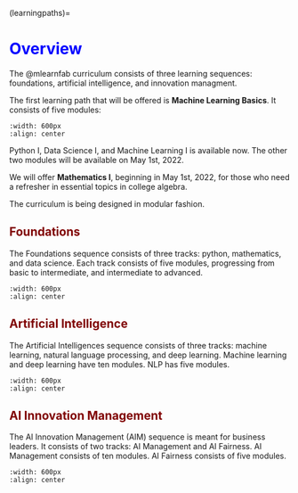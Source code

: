 (learningpaths)=
# <font color="blue">Overview</font>

The @mlearnfab curriculum consists of three learning sequences: foundations, artificial intelligence, and innovation managment. 


The first learning path that will be offered is **Machine Learning Basics**. It consists of five modules:

```{image} /images/curriculum/mlbasics.png
:width: 600px
:align: center
```

Python I, Data Science I, and Machine Learning I is available now. The other two modules will be available on May 1st, 2022.

We will offer **Mathematics I**, beginning in May 1st, 2022, for those who need a refresher in essential topics in college algebra.

The curriculum is being designed in modular fashion. 


## <font color="maroon">Foundations</font>
The Foundations sequence consists of three tracks: python, mathematics, and data science. Each track consists of five modules, progressing from basic to intermediate, and intermediate to advanced.


```{image} /images/curriculum/foundations.png
:width: 600px
:align: center
```

## <font color="maroon">Artificial Intelligence</font>

The Artificial Intelligences sequence consists of three tracks: machine learning, natural language processing, and deep learning. Machine learning and deep learning have ten modules. NLP has five modules.


```{image} /images/curriculum/ai.png
:width: 600px
:align: center
```

## <font color="maroon">AI Innovation Management</font>

The AI Innovation Management (AIM) sequence is meant for business leaders. It consists of two tracks: AI Management and AI Fairness. AI Management consists of ten modules. AI Fairness consists of five modules.

```{image} /images/curriculum/aim.png
:width: 600px
:align: center
```

 
